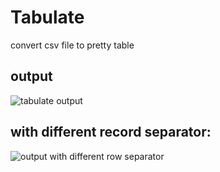 # Tabulate
convert csv file to pretty table
## output 
![tabulate output](https://i.imgur.com/JKJwoVr.jpg "tabulate app")

## with different record separator:

![output with different row separator](https://i.imgur.com/o5OKIfd.jpg "tabulate app")
